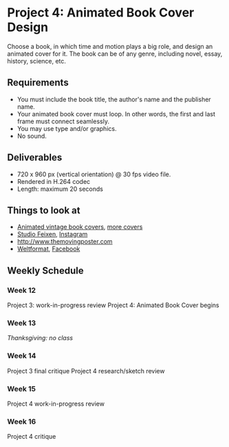 # Project 4: Animated Book Cover Design

Choose a book, in which time and motion plays a big role, and design an animated cover for it. The book can be of any genre, including novel, essay, history, science, etc.


## Requirements
- You must include the book title, the author's name and the publisher name.
- Your animated book cover must loop. In other words, the first and last frame must connect seamlessly.
- You may use type and/or graphics.
- No sound.


## Deliverables
- 720 x 960 px (vertical orientation) @ 30 fps video file.
- Rendered in H.264 codec
- Length: maximum 20 seconds


## Things to look at
- [Animated vintage book covers](https://vimeo.com/141891887), [more covers](https://vimeo.com/228577316)
- [Studio Feixen](http://www.studiofeixen.ch), [Instagram](https://www.instagram.com/studiofeixen/)
- http://www.themovingposter.com
- [Weltformat](http://weltform.at), [Facebook](https://www.facebook.com/weltformat/)



## Weekly Schedule

### Week 12
Project 3: work-in-progress review
Project 4: Animated Book Cover begins

### Week 13
*Thanksgiving: no class*

### Week 14
Project 3 final critique
Project 4 research/sketch review

### Week 15
Project 4 work-in-progress review

### Week 16
Project 4 critique
